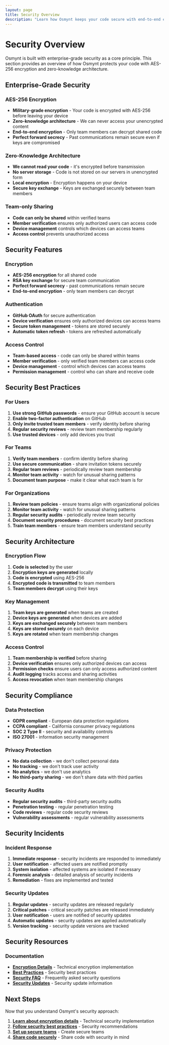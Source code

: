 ```yaml
---
layout: page
title: Security Overview
description: "Learn how Osmynt keeps your code secure with end-to-end encryption and zero-knowledge architecture."
---
```


# Security Overview

Osmynt is built with enterprise-grade security as a core principle. This section provides an overview of how Osmynt protects your code with AES-256 encryption and zero-knowledge architecture.

## Enterprise-Grade Security

### AES-256 Encryption

- **Military-grade encryption** - Your code is encrypted with AES-256 before leaving your device
- **Zero-knowledge architecture** - We can never access your unencrypted content
- **End-to-end encryption** - Only team members can decrypt shared code
- **Perfect forward secrecy** - Past communications remain secure even if keys are compromised

### Zero-Knowledge Architecture

- **We cannot read your code** - it's encrypted before transmission
- **No server storage** - Code is not stored on our servers in unencrypted form
- **Local encryption** - Encryption happens on your device
- **Secure key exchange** - Keys are exchanged securely between team members

### Team-only Sharing

- **Code can only be shared** within verified teams
- **Member verification** ensures only authorized users can access code
- **Device management** controls which devices can access teams
- **Access control** prevents unauthorized access

## Security Features

### Encryption

- **AES-256 encryption** for all shared code
- **RSA key exchange** for secure team communication
- **Perfect forward secrecy** - past communications remain secure
- **End-to-end encryption** - only team members can decrypt

### Authentication

- **GitHub OAuth** for secure authentication
- **Device verification** ensures only authorized devices can access teams
- **Secure token management** - tokens are stored securely
- **Automatic token refresh** - tokens are refreshed automatically

### Access Control

- **Team-based access** - code can only be shared within teams
- **Member verification** - only verified team members can access code
- **Device management** - control which devices can access teams
- **Permission management** - control who can share and receive code

## Security Best Practices

### For Users

1. **Use strong GitHub passwords** - ensure your GitHub account is secure
2. **Enable two-factor authentication** on GitHub
3. **Only invite trusted team members** - verify identity before sharing
4. **Regular security reviews** - review team membership regularly
5. **Use trusted devices** - only add devices you trust

### For Teams

1. **Verify team members** - confirm identity before sharing
2. **Use secure communication** - share invitation tokens securely
3. **Regular team reviews** - periodically review team membership
4. **Monitor team activity** - watch for unusual sharing patterns
5. **Document team purpose** - make it clear what each team is for

### For Organizations

1. **Review team policies** - ensure teams align with organizational policies
2. **Monitor team activity** - watch for unusual sharing patterns
3. **Regular security audits** - periodically review team security
4. **Document security procedures** - document security best practices
5. **Train team members** - ensure team members understand security

## Security Architecture

### Encryption Flow

1. **Code is selected** by the user
2. **Encryption keys are generated** locally
3. **Code is encrypted** using AES-256
4. **Encrypted code is transmitted** to team members
5. **Team members decrypt** using their keys

### Key Management

1. **Team keys are generated** when teams are created
2. **Device keys are generated** when devices are added
3. **Keys are exchanged securely** between team members
4. **Keys are stored securely** on each device
5. **Keys are rotated** when team membership changes

### Access Control

1. **Team membership is verified** before sharing
2. **Device verification** ensures only authorized devices can access
3. **Permission checks** ensure users can only access authorized content
4. **Audit logging** tracks access and sharing activities
5. **Access revocation** when team membership changes

## Security Compliance

### Data Protection

- **GDPR compliant** - European data protection regulations
- **CCPA compliant** - California consumer privacy regulations
- **SOC 2 Type II** - security and availability controls
- **ISO 27001** - information security management

### Privacy Protection

- **No data collection** - we don't collect personal data
- **No tracking** - we don't track user activity
- **No analytics** - we don't use analytics
- **No third-party sharing** - we don't share data with third parties

### Security Audits

- **Regular security audits** - third-party security audits
- **Penetration testing** - regular penetration testing
- **Code reviews** - regular code security reviews
- **Vulnerability assessments** - regular vulnerability assessments

## Security Incidents

### Incident Response

1. **Immediate response** - security incidents are responded to immediately
2. **User notification** - affected users are notified promptly
3. **System isolation** - affected systems are isolated if necessary
4. **Forensic analysis** - detailed analysis of security incidents
5. **Remediation** - fixes are implemented and tested

### Security Updates

1. **Regular updates** - security updates are released regularly
2. **Critical patches** - critical security patches are released immediately
3. **User notification** - users are notified of security updates
4. **Automatic updates** - security updates are applied automatically
5. **Version tracking** - security update versions are tracked

## Security Resources

### Documentation

- **[Encryption Details](security/encryption)** - Technical encryption implementation
- **[Best Practices](security/best-practices)** - Security best practices
- **[Security FAQ](security/faq)** - Frequently asked security questions
- **[Security Updates](security/updates)** - Security update information

<!-- ### Support

- **Security issues**: [security@osmynt.dev](mailto:security@osmynt.dev)
- **Bug reports**: [Report security bugs](https://github.com/moeen-mahmud/osmynt/issues)
- **Security questions**: [Ask security questions](https://discord.gg/osmynt)
- **Security updates**: [Subscribe to security updates](https://osmynt.dev/security) -->

## Next Steps

Now that you understand Osmynt's security approach:

1. **[Learn about encryption details](security/encryption)** - Technical security implementation
2. **[Follow security best practices](security/best-practices)** - Security recommendations
3. **[Set up secure teams](getting-started/teams)** - Create secure teams
4. **[Share code securely](features/code-sharing)** - Share code with security in mind
